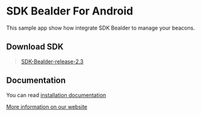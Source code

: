 # SDK Bealder For Android

This sample app show how integrate SDK Bealder to manage your beacons.

## Download SDK

> [SDK-Bealder-release-2.3](https://github.com/bealder/SDK-Android/releases/tag/2.3)

## Documentation

You can read [installation documentation](https://github.com/bealder/SDK-Android/blob/master/Documentation/DOCS.md)

[More information on our website](http://bealder.com)




